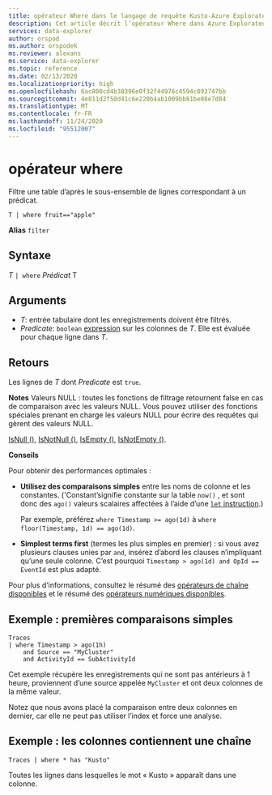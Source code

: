 ```yaml
---
title: opérateur Where dans le langage de requête Kusto-Azure Explorateur de données
description: Cet article décrit l’opérateur Where dans Azure Explorateur de données.
services: data-explorer
author: orspod
ms.author: orspodek
ms.reviewer: alexans
ms.service: data-explorer
ms.topic: reference
ms.date: 02/13/2020
ms.localizationpriority: high
ms.openlocfilehash: 6ac800cd4b38396e0f32f44976c4594c093747bb
ms.sourcegitcommit: 4e811d2f50d41c6e220b4ab1009bb81be08e7d84
ms.translationtype: MT
ms.contentlocale: fr-FR
ms.lasthandoff: 11/24/2020
ms.locfileid: "95512007"
---
```

# <a name="where-operator"></a>opérateur where

Filtre une table d’après le sous-ensemble de lignes correspondant à un prédicat.

```kusto
T | where fruit=="apple"
```

**Alias** `filter`

## <a name="syntax"></a>Syntaxe

*T* `| where` *Prédicat* T

## <a name="arguments"></a>Arguments

* *T*: entrée tabulaire dont les enregistrements doivent être filtrés.
* *Predicate*: `boolean` [expression](./scalar-data-types/bool.md) sur les colonnes de *T*. Elle est évaluée pour chaque ligne dans *T*.

## <a name="returns"></a>Retours

Les lignes de *T* dont *Predicate* est `true`.

**Notes** Valeurs NULL : toutes les fonctions de filtrage retournent false en cas de comparaison avec les valeurs NULL. Vous pouvez utiliser des fonctions spéciales prenant en charge les valeurs NULL pour écrire des requêtes qui gèrent des valeurs NULL.

[IsNull ()](./isnullfunction.md), [IsNotNull ()](./isnotnullfunction.md), [IsEmpty ()](./isemptyfunction.md), [IsNotEmpty ()](./isnotemptyfunction.md). 

**Conseils**

Pour obtenir des performances optimales :

* **Utilisez des comparaisons simples** entre les noms de colonne et les constantes. ('Constant’signifie constante sur la table `now()` , et sont donc des `ago()` valeurs scalaires affectées à l’aide d’une [ `let` instruction](./letstatement.md).)

    Par exemple, préférez `where Timestamp >= ago(1d)` à `where floor(Timestamp, 1d) == ago(1d)`.

* **Simplest terms first** (termes les plus simples en premier) : si vous avez plusieurs clauses unies par `and`, insérez d’abord les clauses n’impliquant qu’une seule colonne. C’est pourquoi `Timestamp > ago(1d) and OpId == EventId` est plus adapté.

Pour plus d’informations, consultez le résumé des [opérateurs de chaîne disponibles](./datatypes-string-operators.md) et le résumé des [opérateurs numériques disponibles](./numoperators.md).

## <a name="example-simple-comparisons-first"></a>Exemple : premières comparaisons simples

```kusto
Traces
| where Timestamp > ago(1h)
    and Source == "MyCluster"
    and ActivityId == SubActivityId 
```

Cet exemple récupère les enregistrements qui ne sont pas antérieurs à 1 heure, proviennent d’une source appelée `MyCluster` et ont deux colonnes de la même valeur. 

Notez que nous avons placé la comparaison entre deux colonnes en dernier, car elle ne peut pas utiliser l’index et force une analyse.

## <a name="example-columns-contain-string"></a>Exemple : les colonnes contiennent une chaîne

```kusto
Traces | where * has "Kusto"
```

Toutes les lignes dans lesquelles le mot « Kusto » apparaît dans une colonne.
 
